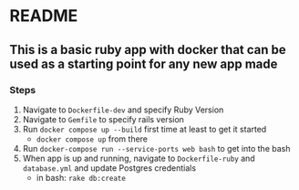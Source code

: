 # README

## This is a basic ruby app with docker that can be used as a starting point for any new app made

### Steps 
1. Navigate to `Dockerfile-dev` and specify Ruby Version
2. Navigate to `Gemfile` to specify rails version
3. Run `docker compose up --build` first time at least to get it started
   - `docker compose up` from there
4. Run `docker-compose run --service-ports web bash` to get into the bash
5. When app is up and running, navigate to `Dockerfile-ruby` and `database.yml` and update Postgres credentials 
   - in bash: `rake db:create`
